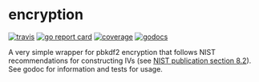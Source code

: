 # encryption

[![travis](https://travis-ci.org/schollz/encryption.svg?branch=master)](https://travis-ci.org/schollz/encryption) 
[![go report card](https://goreportcard.com/badge/github.com/schollz/encryption)](https://goreportcard.com/report/github.com/schollz/encryption) 
[![coverage](https://img.shields.io/badge/coverage-94%25-brightgreen.svg)](https://gocover.io/github.com/schollz/encryption)
[![godocs](https://godoc.org/github.com/schollz/encryption?status.svg)](https://godoc.org/github.com/schollz/encryption) 

A very simple wrapper for pbkdf2 encryption that follows NIST recommendations for constructing IVs (see [NIST publication section 8.2](http://nvlpubs.nist.gov/nistpubs/Legacy/SP/nistspecialpublication800-38d.pdf
)). See godoc for information and tests for usage.